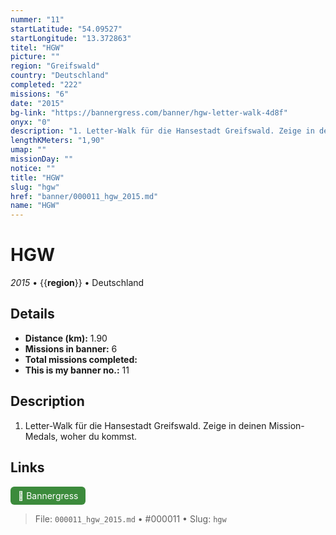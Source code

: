 ```yaml
---
nummer: "11"
startLatitude: "54.09527"
startLongitude: "13.372863"
titel: "HGW"
picture: ""
region: "Greifswald"
country: "Deutschland"
completed: "222"
missions: "6"
date: "2015"
bg-link: "https://bannergress.com/banner/hgw-letter-walk-4d8f"
onyx: "0"
description: "1. Letter-Walk für die Hansestadt Greifswald. Zeige in deinen Mission-Medals, woher du kommst."
lengthKMeters: "1,90"
umap: ""
missionDay: ""
notice: ""
title: "HGW"
slug: "hgw"
href: "banner/000011_hgw_2015.md"
name: "HGW"
---
```

# HGW

*2015* • {{__region__}} • Deutschland





## Details
- **Distance (km):** 1.90
- **Missions in banner:** 6
- **Total missions completed:** 
- **This is my banner no.:** 11



## Description
1. Letter-Walk für die Hansestadt Greifswald. Zeige in deinen Mission-Medals, woher du kommst.



## Links
<a href="https://bannergress.com/banner/hgw-letter-walk-4d8f" target="_blank" style="display:inline-block;margin-right:8px;padding:6px 12px;background:#3c8b3c;color:#fff;text-decoration:none;border-radius:6px;">🔗 Bannergress</a>



> File: `000011_hgw_2015.md` • #000011 • Slug: `hgw`
